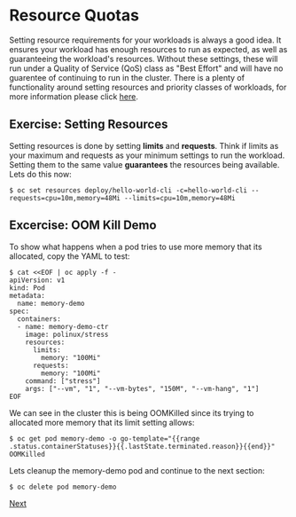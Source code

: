 # Resource Quotas

Setting resource requirements for your workloads is always a good idea. It ensures your workload has enough resources to run as 
expected, as well as guaranteeing the workload's resources. Without these settings, these will run under a Quality of Service (QoS) class 
as "Best Effort" and will have no guarentee of continuing to run in the cluster. There is a plenty of functionality around setting resources 
and priority classes of workloads, for more information please click [here](https://kubernetes.io/docs/concepts/configuration/manage-resources-containers/).

## Exercise: Setting Resources

Setting resources is done by setting **limits** and **requests**. Think if limits as your maximum and requests as your minimum settings 
to run the workload. Setting them to the same value **guarantees** the resources being available. Lets do this now:
```
$ oc set resources deploy/hello-world-cli -c=hello-world-cli --requests=cpu=10m,memory=48Mi --limits=cpu=10m,memory=48Mi
```

## Excercise: OOM Kill Demo
To show what happens when a pod tries to use more memory that its allocated, copy the YAML to test: 
```
$ cat <<EOF | oc apply -f -
apiVersion: v1
kind: Pod
metadata:
  name: memory-demo
spec:
  containers:
  - name: memory-demo-ctr
    image: polinux/stress
    resources:
      limits:
        memory: "100Mi"
      requests:
        memory: "100Mi"
    command: ["stress"]
    args: ["--vm", "1", "--vm-bytes", "150M", "--vm-hang", "1"]
EOF
```

We can see in the cluster this is being OOMKilled since its trying to allocated more memory that its limit setting allows:
```
$ oc get pod memory-demo -o go-template="{{range .status.containerStatuses}}{{.lastState.terminated.reason}}{{end}}"
OOMKilled
```

Lets cleanup the memory-demo pod and continue to the next section:
```
$ oc delete pod memory-demo
```

[Next](05_scaling_and_upgrading.md)